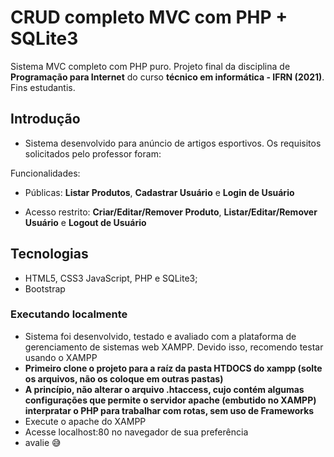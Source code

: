# CRUD completo MVC com PHP + SQLite3
Sistema MVC completo com PHP puro. Projeto final da disciplina de **Programação para Internet** do curso **técnico em informática - IFRN (2021)**. Fins estudantis.

## Introdução
- Sistema desenvolvido para anúncio de artigos esportivos. Os requisitos solicitados pelo professor foram: 

Funcionalidades:
- Públicas:
**Listar Produtos**,
**Cadastrar Usuário** e 
**Login de Usuário**

- Acesso restrito:
**Criar/Editar/Remover Produto**,
**Listar/Editar/Remover Usuário** e
**Logout de Usuário**

## Tecnologias
- HTML5, CSS3 JavaScript, PHP e SQLite3;
- Bootstrap

### Executando localmente
- Sistema foi desenvolvido, testado e avaliado com a plataforma de gerenciamento de sistemas web XAMPP. Devido isso, recomendo testar usando o XAMPP
- **Primeiro clone o projeto para a raíz da pasta HTDOCS do xampp (solte os arquivos, não os coloque em outras pastas)**
- **A princípio, não alterar o arquivo .htaccess, cujo contém algumas configurações que permite o servidor apache (embutido no XAMPP) interpratar o PHP para trabalhar 
com rotas, sem uso de Frameworks**
- Execute o apache do XAMPP
- Acesse localhost:80 no navegador de sua preferência
- avalie :sweat_smile:
